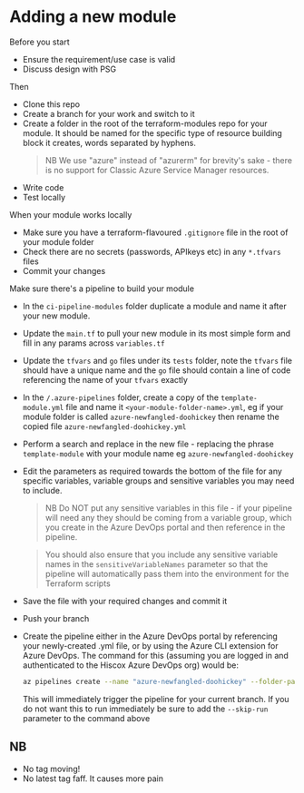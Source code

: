 # Adding a new module

Before you start

- Ensure the requirement/use case is valid
- Discuss design with PSG

Then

- Clone this repo
- Create a branch for your work and switch to it
- Create a folder in the root of the terraform-modules repo for your module.
  It should be named for the specific type of resource building block it creates, words separated by hyphens.
  >NB We use "azure" instead of "azurerm" for brevity's sake - there is no support for Classic Azure Service Manager resources.
- Write code
- Test locally

When your module works locally

- Make sure you have a terraform-flavoured `.gitignore` file in the root of your module folder
- Check there are no secrets (passwords, APIkeys etc) in any `*.tfvars` files
- Commit your changes

Make sure there's a pipeline to build your module

- In the `ci-pipeline-modules` folder duplicate a module and name it after your new module.
- Update the `main.tf` to pull your new module in its most simple form and fill in any params across `variables.tf`
- Update the `tfvars` and `go` files under its `tests` folder, note the `tfvars` file should have a unique name and the `go` file should contain a line of code referencing the name of your `tfvars` exactly
- In the `/.azure-pipelines` folder, create a copy of the `template-module.yml` file and name it `<your-module-folder-name>.yml`, eg if your module folder is called `azure-newfangled-doohickey` then rename the copied file `azure-newfangled-doohickey.yml`
- Perform a search and replace in the new file - replacing the phrase `template-module` with your module name eg `azure-newfangled-doohickey`
- Edit the parameters as required towards the bottom of the file for any specific variables, variable groups and sensitive variables you may need to include.
  >NB Do NOT put any sensitive variables in this file - if your pipeline will need any they should be coming from a variable group, which you create in the Azure DevOps portal and then reference in the pipeline.

  > You should also ensure that you include any sensitive variable names in the `sensitiveVariableNames` parameter so that the pipeline will automatically pass them into the environment for the Terraform scripts
- Save the file with your required changes and commit it
- Push your branch
- Create the pipeline either in the Azure DevOps portal by referencing your newly-created .yml file, or by using the Azure CLI extension for Azure DevOps. The command for this (assuming you are logged in and authenticated to the Hiscox Azure DevOps org) would be:

  ```bash
  az pipelines create --name "azure-newfangled-doohickey" --folder-path "\terraform-modules" --yml-path .\.azure-pipelines\azure-newfangled-doohickey.yml
  ```
  
  This will immediately trigger the pipeline for your current branch. If you do not want this to run immediately be sure to add the `--skip-run` parameter to the command above

## NB

- No tag moving!
- No latest tag faff. It causes more pain
